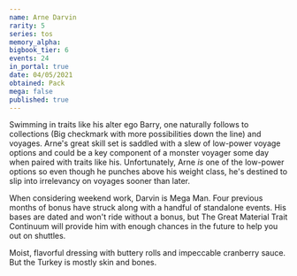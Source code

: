 ```yaml
---
name: Arne Darvin
rarity: 5
series: tos
memory_alpha:
bigbook_tier: 6
events: 24
in_portal: true
date: 04/05/2021
obtained: Pack
mega: false
published: true
---
```


Swimming in traits like his alter ego Barry, one naturally follows to collections (Big checkmark with more possibilities down the line) and voyages. Arne's great skill set is saddled with a slew of low-power voyage options and could be a key component of a monster voyager some day when paired with traits like his. Unfortunately, Arne *is* one of the low-power options so even though he punches above his weight class, he's destined to slip into irrelevancy on voyages sooner than later.

When considering weekend work, Darvin is Mega Man. Four previous months of bonus have struck along with a handful of standalone events. His bases are dated and won't ride without a bonus, but The Great Material Trait Continuum will provide him with enough chances in the future to help you out on shuttles. 

Moist, flavorful dressing with buttery rolls and impeccable cranberry sauce. But the Turkey is mostly skin and bones.
